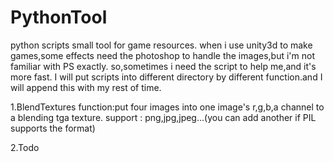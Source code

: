 # PythonTool
python scripts small tool for game resources. 
when i use unity3d to make games,some effects need the photoshop to handle the images,but i'm not familiar with PS exactly.
so,sometimes i need the script to help me,and it's more fast.
I will put scripts into different directory by different function.and I will append this with my rest of time.

1.BlendTextures
   function:put four images into one image's r,g,b,a channel to a blending tga texture.
   support : png,jpg,jpeg...(you can add another if PIL supports the format)
   
2.Todo
